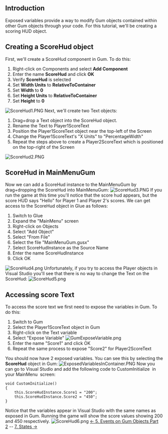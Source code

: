## Introduction

Exposed variables provide a way to modify Gum objects contained within other Gum objects through your code. For this tutorial, we'll be creating a scoring HUD object.

## Creating a ScoreHud object

First, we'll create a ScoreHud component in Gum. To do this:

1.  Right-click on Components and select **Add Component**
2.  Enter the name **ScoreHud** and click **OK**
3.  Verify **ScoreHud** is selected
4.  Set **Width Units** to **RelativeToContainer**
5.  Set **Width** to **0**
6.  Set **Height Units** to **RelativeToContainer**
7.  Set **Height** to **0**

![ScoreHud1.PNG](/media/migrated_media-ScoreHud1.PNG) Next, we'll create two Text objects:

1.  Drag+drop a Text object into the ScoreHud object.
2.  Rename the Text to Player1ScoreText
3.  Position the Player1ScoreText object near the top-left of the Screen
4.  Change the Player1ScoreText's "X Units" to "PercentageWidth"
5.  Repeat the steps above to create a Player2ScoreText which is positioned on the top-right of the Screen

![ScoreHud2.PNG](/media/migrated_media-ScoreHud2.PNG)

## ScoreHud in MainMenuGum

Now we can add a ScoreHud instance to the MainMenuGum by drag+dropping the ScoreHud into MainMenuGum: ![ScoreHud3.PNG](/media/migrated_media-ScoreHud3.PNG) If you run the game at this time you'll notice that the score hud appears, but the score HUD says "Hello" for Player 1 and Player 2's scores. We can get access to the ScoreHud object in Glue as follows:

1.  Switch to Glue
2.  Expand the "MainMenu" screen
3.  Right-click on Objects
4.  Select "Add Object"
5.  Select "From File"
6.  Select the file "MainMenuGum.gusx"
7.  Select ScoreHudInstance as the Source Name
8.  Enter the name ScoreHudInstance
9.  Click OK

![ScoreHud4.png](/media/migrated_media-ScoreHud4.png) Unfortunately, if you try to access the Player objects in Visual Studio you'll see that there is no way to change the Text on the ScoreHud: ![ScoreHud5.png](/media/migrated_media-ScoreHud5.png)

## Accessing score Text

To access the score text we first need to expose the variables in Gum. To do this:

1.  Switch to Gum
2.  Select the Player1ScoreText object in Gum
3.  Right-click on the Text variable
4.  Select "Expose Variable" ![GumExposeVariable.png](/media/migrated_media-GumExposeVariable.png)
5.  Enter the name "Score1" and click OK
6.  Repeat the same process to expose "Score2" for Player2ScoreText

You should now have 2 exposed variables. You can see this by selecting the **ScoreHud** object in Gum: ![ExposedVariablesInContainer.PNG](/media/migrated_media-ExposedVariablesInContainer.PNG) Now you can go to Visual Studio and add the following code to CustomInitialize  in your MainMenu  screen:

    void CustomInitialize()
    {
        this.ScoreHudInstance.Score1 = "200";
        this.ScoreHudInstance.Score2 = "450";
    }

Notice that the variables appear in Visual Studio with the same names as exposed in Gum. Running the game will show the score values showing 200 and 450 respectively. ![ScoreHud6.png](/media/migrated_media-ScoreHud6.png) [\<- 5. Events on Gum Objects Part 2](/documentation/tools/gum/gum-tutorials/5-events-on-gum-objects-part-2/.md) -- [7. States -\>](/documentation/tools/gum/gum-tutorials/tutorials-gum-states/.md)
